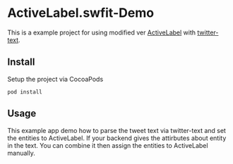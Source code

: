 # ActiveLabel.swfit-Demo

This is a example project for using modified ver [ActiveLabel](https://github.com/TwidereProject/ActiveLabel.swift) with [twitter-text](https://github.com/twitter/twitter-text).

## Install

Setup the project via CocoaPods

```
pod install
```

## Usage 
This example app demo how to parse the tweet text via twitter-text and set the entities to ActiveLabel. If your backend gives the attirbutes about entity in the text. You can combine it then assign the entities to ActiveLabel manually. 